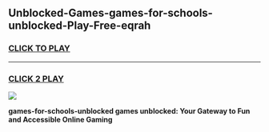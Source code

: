 
## Unblocked-Games-games-for-schools-unblocked-Play-Free-eqrah
<h3>
<a href="https://premium76.site?title=games-for-schools-unblocked&ref=22A">CLICK TO PLAY</a></h3>
<hr>

<h3>
<a href="https://premium76.site?title=games-for-schools-unblocked&ref=22A">CLICK 2 PLAY</a>
  
</h3>

<a href="https://premium76.site?title=games-for-schools-unblocked&ref=22A"><img src="https://clearcache.store/games.png"></a>


**games-for-schools-unblocked games unblocked: Your Gateway to Fun and Accessible Online Gaming**

